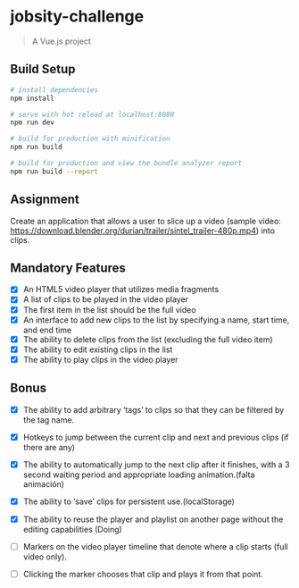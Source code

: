 # jobsity-challenge

> A Vue.js project

## Build Setup

``` bash
# install dependencies
npm install

# serve with hot reload at localhost:8080
npm run dev

# build for production with minification
npm run build

# build for production and view the bundle analyzer report
npm run build --report
```

## Assignment
Create an application that allows a user to slice up a video (sample video: https://download.blender.org/durian/trailer/sintel_trailer-480p.mp4) into clips.

## Mandatory Features

- [X] An HTML5 video player that utilizes media fragments
- [X] A list of clips to be played in the video player
- [X] The first item in the list should be the full video
- [X] An interface to add new clips to the list by specifying a name, start time, and end time
- [X] The ability to delete clips from the list (excluding the full video item)
- [X] The ability to edit existing clips in the list
- [X] The ability to play clips in the video player

## Bonus
- [X] The ability to add arbitrary ‘tags’ to clips so that they can be filtered by the tag name.
- [X] Hotkeys to jump between the current clip and next and previous clips (if there are any)
- [X] The ability to automatically jump to the next clip after it finishes, with a 3 second waiting period and appropriate loading animation.(falta animación)
- [X] The ability to ‘save’ clips for persistent use.(localStorage)
- [X] The ability to reuse the player and playlist on another page without the editing capabilities (Doing)


- [ ] Markers on the video player timeline that denote where a clip starts (full video only).
- [ ] Clicking the marker chooses that clip and plays it from that point.


